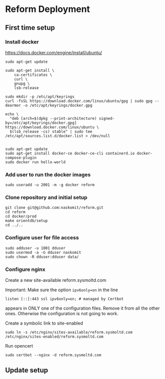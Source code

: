 # Reform Deployment

## First time setup

### Install docker

https://docs.docker.com/engine/install/ubuntu/

```shell
sudo apt-get update

sudo apt-get install \
    ca-certificates \
    curl \
    gnupg \
    lsb-release

sudo mkdir -p /etc/apt/keyrings
curl -fsSL https://download.docker.com/linux/ubuntu/gpg | sudo gpg --dearmor -o /etc/apt/keyrings/docker.gpg

echo \
  "deb [arch=$(dpkg --print-architecture) signed-by=/etc/apt/keyrings/docker.gpg] https://download.docker.com/linux/ubuntu \
  $(lsb_release -cs) stable" | sudo tee /etc/apt/sources.list.d/docker.list > /dev/null


sudo apt-get update
sudo apt-get install docker-ce docker-ce-cli containerd.io docker-compose-plugin
sudo docker run hello-world
```

### Add user to run the docker images

```shell
sudo useradd -u 2001 -m -g docker reform
```

### Clone repository and initial setup

```shell
git clone git@github.com:naskomit/reform.git
cd reform
cd docker/prod
make orientdb/setup 
cd ../..
```

### Configure user for file access
```shell
sudo adduser -u 1001 dduser
sudo usermod -a -G dduser naskomit
sudo chown -R dduser:dduser data/
```


### Configure nginx

Create a new site-available reform.sysmoltd.com

Important: Make sure the option `ipv6only=on` in the line 
```
listen [::]:443 ssl ipv6only=on; # managed by Certbot
```

appears in ONLY one of the configuration files. Remove it from all the other ones. Otherwise the configuration is not going to work.

Create a symbolic link to site-enabled
```shell
sudo ln -s /etc/nginx/sites-available/reform.sysmoltd.com /etc/nginx/sites-enabled/reform.sysmoltd.com
```
Run opencert
```shell
sudo certbot --nginx -d reform.sysmoltd.com
```


## Update setup

